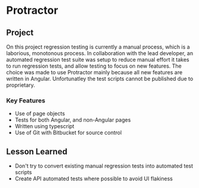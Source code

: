 # Protractor

## Project
On this project regression testing is currently a manual process, which is a laborious, monotonous process. In collaboration with the lead developer, an automated regression test suite was setup to reduce manual effort it takes to run regression tests, and allow testing to focus on new features. The choice was made to use Protractor mainly because all new features are written in Angular. Unfortunatley the test scripts cannot be published due to proprietary.

### Key Features
* Use of page objects
* Tests for both Angular, and non-Angular pages
* Written using typescript
* Use of Git with Bitbucket for source control

## Lesson Learned
* Don't try to convert existing manual regression tests into automated test scripts
* Create API automated tests where possible to avoid UI flakiness
